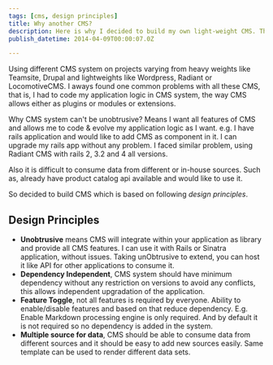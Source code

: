 ```yaml
---
tags: [cms, design principles]
title: Why another CMS?
description: Here is why I decided to build my own light-weight CMS. This also can help others what should be criteria should be considered while choosing CMS.
publish_datetime: 2014-04-09T00:00:07.0Z

---
```


Using different CMS system on projects varying from heavy weights like Teamsite, Drupal and lightweights like Wordpress, Radiant or LocomotiveCMS. I aways found one common problems with all these CMS, that is, I had to code my application logic in CMS system, the way CMS allows either as plugins or modules or extensions.

Why CMS system can't be unobtrusive? Means I want all features of CMS and allows me to code & evolve my application logic as I want. e.g. I have rails application and would like to add CMS as component in it. I can upgrade my rails app without any problem. I faced similar problem, using Radiant CMS with rails 2, 3.2 and 4 all versions.

Also it is difficult to consume data from different or in-house sources. Such as, already have product catalog api available and would like to use it.

So decided to build CMS which is based on following *design principles*.

## Design Principles

- **Unobtrusive** means CMS will integrate within your application as library and provide all CMS features. I can use it with Rails or Sinatra application, without issues. Taking unObtrusive to extend, you can host it like API for other applications to consume it.
- **Dependency Independent**, CMS system should have minimum dependency without any restriction on versions to avoid any conflicts, this allows independent upgradation of the application.
- **Feature Toggle**, not all features is required by everyone. Ability to enable/disable features and based on that reduce dependency. E.g. Enable Markdown processing engine is only required. And by default it is not required so no dependency is added in the system.
- **Multiple source for data**, CMS should be able to consume data from different sources and it should be easy to add new sources easily. Same template can be used to render different data sets.



